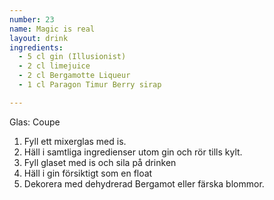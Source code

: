 ```yaml
---
number: 23
name: Magic is real
layout: drink
ingredients: 
  - 5 cl gin (Illusionist)
  - 2 cl limejuice 
  - 2 cl Bergamotte Liqueur
  - 1 cl Paragon Timur Berry sirap

---
```



Glas: Coupe

1) Fyll ett mixerglas med is.
2) Häll i samtliga ingredienser utom gin och rör tills kylt.
3) Fyll glaset med is och sila på drinken
4) Häll i gin försiktigt som en float  
5) Dekorera med dehydrerad Bergamot eller färska blommor. 